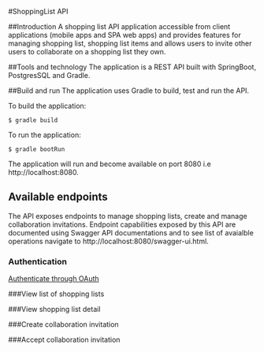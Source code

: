 #ShoppingList API

##Introduction
A shopping list API application accessible from client applications (mobile apps and SPA web apps) and provides features for managing shopping list, shopping list items and allows users to invite other users to collaborate on a shopping list they own.

##Tools and technology
The application is a REST API built with SpringBoot, PostgresSQL and Gradle.

##Build and run
The application uses Gradle to build, test and run the API.

To build the application:

`$ gradle build`

To run the application:

`$ gradle bootRun`

The application will run and become available on port 8080 i.e http://localhost:8080.

## Available endpoints
The API exposes endpoints to manage shopping lists, create and manage collaboration invitations. Endpoint capabilities exposed by this API are documented using Swagger API documentations and to see list of avaialble operations navigate to http://localhost:8080/swagger-ui.html.

### Authentication
[Authenticate through OAuth](images/authentication.png)

###View list of shopping lists

###View shopping list detail

###Create collaboration invitation

###Accept collaboration invitation




